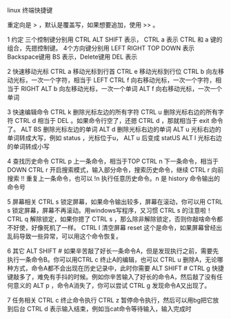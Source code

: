 linux 终端快捷键

重定向是 > ，默认是覆盖写，如果想要追加，使用 >> 。

1 约定
三个控制键分别用 CTRL ALT SHIFT 表示， CTRL a 表示 CTRL 和 a 键的组合，先摁控制键。 4个方向键分别用 LEFT RIGHT TOP DOWN 表示 Backspace键用 BS 表示，Delete键用 DEL 表示

2 快速移动光标
CTRL a 移动光标到行首
CTRL e 移动光标到行位
CTRL b 向左移动光标，一次一个字符，相当于 LEFT
CTRL f 向右移动光标，一次一个字符，相当于 RIGHT
ALT b 向左移动光标，一次一个单词
ALT f 向右移动光标，一次一个单词

3 快速编辑命令
CTRL k 删除光标左边的所有字符
CTRL u 删除光标右边的所有字符
CTRL d 相当于 DEL 。如果命令行空了，还摁 CTRL d ，那就相当于 exit 命令了。
ALT BS 删除光标左边的单词
ALT d 删除光标右边的单词
ALT u 光标右边的单词转成大写，例如 status ，光标位于u， ALT u 后变成 statUS
ALT l 光标右边的单词转成小写

4 查找历史命令
CTRL p 上一条命令，相当于TOP
CTRL n 下一条命令，相当于DOWN
CTRL r 开启搜索模式，输入部分命令，搜索历史命令，继续 CTRL r 向前搜索
!! 重复上一条命令，也可以 !n 执行任意历史命令。n 是 history 命令输出的命令号

5 屏幕相关
CTRL s 锁定屏幕，如果命令输出较多，屏幕在滚动，你可以用 CTRL s 锁定屏幕，屏幕不再滚动。用windows写程序，又习惯 CTRL s 的注意啦！
CTRL q 解除锁定，如果你摁了 CTRL s ，那么除非解除锁定，否则你敲啥命令都不好使，好像死机了一样。
CTRL l 清空屏幕
reset 这个是命令，如果屏幕曾经出乱码导致一些异常，可以用这个命令恢复。

6 其它
ALT SHIFT # 如果辛苦敲了好长一条命令A，但是发现执行之前，需要先执行一条命令B。你可以用CTRL c 终止A的编辑，也可以 CTRL u 删除A，无论哪种方式，命令A都不会出现在历史记录中，此时你需要 ALT SHIFT #
CTRL g 快捷键敲多了，难免有手抖的时候。例如你辛苦输入了好长的命令A，然后敲了没有任何意义的 ALT p ，命令A消失了，你可以尝试 CTRL g 发现命令A又出现了。

7 任务相关
CTRL c 终止命令执行
CTRL z 暂停命令执行，然后可以用bg把它放到后台
CTRL d 表示输入结束，例如当cat命令等待输入，输入完成时